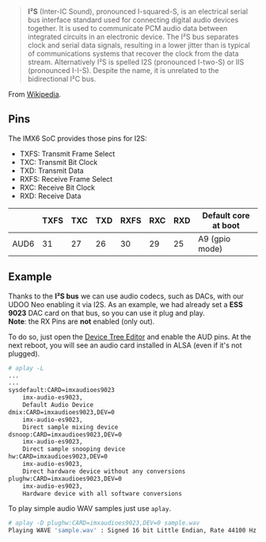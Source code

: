 > **I²S** (Inter-IC Sound), pronounced I-squared-S, is an electrical serial bus
> interface standard used for connecting digital audio devices together. It is
> used to communicate PCM audio data between integrated circuits in an electronic
> device. The I²S bus separates clock and serial data signals, resulting in a
> lower jitter than is typical of communications systems that recover the clock
> from the data stream. Alternatively I²S is spelled I2S (pronounced I-two-S) or
> IIS (pronounced I-I-S). Despite the name, it is unrelated to the bidirectional
> I²C bus.

From [Wikipedia](https://en.wikipedia.org/wiki/I%C2%B2S).

## Pins

The IMX6 SoC provides those pins for I2S:
* TXFS: Transmit Frame Select
* TXC: Transmit Bit Clock
* TXD: Transmit Data
* RXFS: Receive Frame Select
* RXC: Receive Bit Clock
* RXD: Receive Data

|         | TXFS       | TXC     | TXD     | RXFS       | RXC | RXD |  Default core at boot |
|---------|------------|---------|---------|------------|-----|-----|-----------------------|
| AUD6    | 31         | 27      | 26      | 30         | 29  | 25  |  A9 (gpio mode)       |

## Example
Thanks to the **I²S bus** we can use audio codecs, such as DACs, with our UDOO
Neo enabling it via I2S.  As an example, we had already set a **ESS 9023** DAC card on that
bus, so you can use it plug and play.   
**Note**: the RX Pins are **not** enabled (only out).

To do so, just open the [Device Tree Editor](../Cookbook_Linux/Device_Tree_Editor.html) and enable the AUD pins. At the
next reboot, you will see an audio card installed in ALSA (even if it's not plugged).

```bash
# aplay -L
...
...
sysdefault:CARD=imxaudioes9023
    imx-audio-es9023, 
    Default Audio Device
dmix:CARD=imxaudioes9023,DEV=0
    imx-audio-es9023, 
    Direct sample mixing device
dsnoop:CARD=imxaudioes9023,DEV=0
    imx-audio-es9023, 
    Direct sample snooping device
hw:CARD=imxaudioes9023,DEV=0
    imx-audio-es9023, 
    Direct hardware device without any conversions
plughw:CARD=imxaudioes9023,DEV=0
    imx-audio-es9023, 
    Hardware device with all software conversions
```

To play simple audio WAV samples just use `aplay`.
```bash
# aplay -D plughw:CARD=imxaudioes9023,DEV=0 sample.wav
Playing WAVE 'sample.wav' : Signed 16 bit Little Endian, Rate 44100 Hz, Stereo
```
